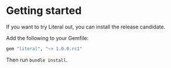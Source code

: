 # Getting started

If you want to try Literal out, you can install the release candidate.

Add the following to your Gemfile:

```ruby
gem "literal", "~> 1.0.0.rc1"
```

Then run `bundle install`.
